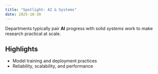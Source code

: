 ```yaml
---
title: "Spotlight: AI & Systems"
date: 2025-10-30
---
```


Departments typically pair **AI** progress with solid *systems* work to make research practical at scale.

## Highlights
- Model training and deployment practices
- Reliability, scalability, and performance
